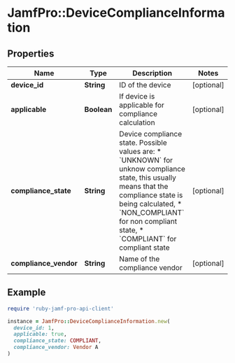 # JamfPro::DeviceComplianceInformation

## Properties

| Name | Type | Description | Notes |
| ---- | ---- | ----------- | ----- |
| **device_id** | **String** | ID of the device | [optional] |
| **applicable** | **Boolean** | If device is applicable for compliance calculation | [optional] |
| **compliance_state** | **String** | Device compliance state. Possible values are: * &#x60;UNKNOWN&#x60; for unknow compliance state, this usually means that the compliance state is being calculated, * &#x60;NON_COMPLIANT&#x60; for non compliant state, * &#x60;COMPLIANT&#x60; for compliant state  | [optional] |
| **compliance_vendor** | **String** | Name of the compliance vendor | [optional] |

## Example

```ruby
require 'ruby-jamf-pro-api-client'

instance = JamfPro::DeviceComplianceInformation.new(
  device_id: 1,
  applicable: true,
  compliance_state: COMPLIANT,
  compliance_vendor: Vendor A
)
```

